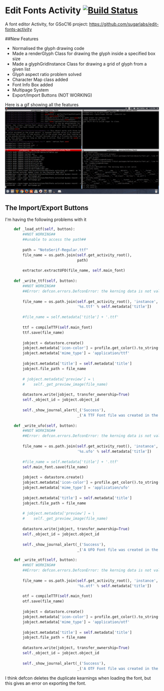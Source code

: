 # Edit Fonts Activity  [![Build Status](https://api.travis-ci.org/sugarlabs/edit-fonts-activity.svg?branch=yash-v0)](https://travis-ci.org/sugarlabs/edit-fonts-activity)

A font editor Activity, for GSoC16 project: https://github.com/sugarlabs/edit-fonts-activity

##New Features

* Normalised the glyph drawing code
* Made a renderGlyph Class for drawing the glyph inside a specified box size
* Made a glyphGridInstance Class for drawing a grid of glyph from a given list
* Glyph aspect ratio problem solved
* Character Map class added
* Font Info Box added 
* Multipage System
* Export/Import Buttons (NOT WORKING)

Here is a gif showing all the features
![pic](multipage.gif)

## The Import/Export Buttons

I'm having the following problems with it

```python
    def _load_otf(self, button):
        ##NOT WORKING##
        ##unable to access the path##

        path = "NotoSerif-Regular.ttf"
        file_name = os.path.join(self.get_activity_root(),
                                 path)

        extractor.extractUFO(file_name, self.main_font)

    def _write_ttf(self, button):
        ##NOT WORKING##
        ##Error: defcon.errors.DefconError: the kerning data is not valid##

        file_name = os.path.join(self.get_activity_root(), 'instance',
                                 '%s.ttf' % self.metadata['title'])

        #file_name = self.metadata['title'] + '.ttf' 

        ttf = compileTTF(self.main_font)
        ttf.save(file_name)
        
        jobject = datastore.create()
        jobject.metadata['icon-color'] = profile.get_color().to_string()
        jobject.metadata['mime_type'] = 'application/ttf'

        jobject.metadata['title'] = self.metadata['title']
        jobject.file_path = file_name

        # jobject.metadata['preview'] = \
        #    self._get_preview_image(file_name)

        datastore.write(jobject, transfer_ownership=True)
        self._object_id = jobject.object_id

        self._show_journal_alert(_('Success'),
                                 _('A TTF Font file was created in the Journal'))

    def _write_ufo(self, button):
        ##NOT WORKING##
        ##Error: defcon.errors.DefconError: the kerning data is not valid##

        file_name = os.path.join(self.get_activity_root(), 'instance',
                                 '%s.ufo' % self.metadata['title'])

        #file_name = self.metadata['title'] + '.ttf' 
        self.main_font.save(file_name)

        jobject = datastore.create()
        jobject.metadata['icon-color'] = profile.get_color().to_string()
        jobject.metadata['mime_type'] = 'application/ufo'

        jobject.metadata['title'] = self.metadata['title']
        jobject.file_path = file_name

        # jobject.metadata['preview'] = \
        #    self._get_preview_image(file_name)

        datastore.write(jobject, transfer_ownership=True)
        self._object_id = jobject.object_id

        self._show_journal_alert(_('Success'),
                                 _('A UFO Font file was created in the Journal'))

    def _write_otf(self, button):
        ##NOT WORKING##
        ##Error: defcon.errors.DefconError: the kerning data is not valid##

        file_name = os.path.join(self.get_activity_root(), 'instance',
                                 '%s.otf' % self.metadata['title'])

        otf = compileTTF(self.main_font)
        otf.save(file_name)
        
        jobject = datastore.create()
        jobject.metadata['icon-color'] = profile.get_color().to_string()
        jobject.metadata['mime_type'] = 'application/otf'

        jobject.metadata['title'] = self.metadata['title']
        jobject.file_path = file_name

        datastore.write(jobject, transfer_ownership=True)
        self._object_id = jobject.object_id

        self._show_journal_alert(_('Success'),
                                 _('A OTF Font file was created in the Journal'))

```
I think defcon deletes the duplicate kearnings when loading the font, but this gives an error on exporting the font.

